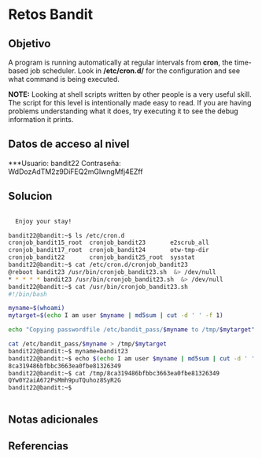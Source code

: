 # Retos Bandit

## Objetivo
A program is running automatically at regular intervals from **cron**, the time-based job scheduler. Look in **/etc/cron.d/** for the configuration and see what command is being executed.

**NOTE:** Looking at shell scripts written by other people is a very useful skill. The script for this level is intentionally made easy to read. If you are having problems understanding what it does, try executing it to see the debug information it prints.


## Datos de acceso al nivel
***Usuario: bandit22
Contraseña: WdDozAdTM2z9DiFEQ2mGlwngMfj4EZff

## Solucion
```bash

  Enjoy your stay!

bandit22@bandit:~$ ls /etc/cron.d
cronjob_bandit15_root  cronjob_bandit23       e2scrub_all
cronjob_bandit17_root  cronjob_bandit24       otw-tmp-dir
cronjob_bandit22       cronjob_bandit25_root  sysstat
bandit22@bandit:~$ cat /etc/cron.d/cronjob_bandit23
@reboot bandit23 /usr/bin/cronjob_bandit23.sh  &> /dev/null
* * * * * bandit23 /usr/bin/cronjob_bandit23.sh  &> /dev/null
bandit22@bandit:~$ cat /usr/bin/cronjob_bandit23.sh
#!/bin/bash

myname=$(whoami)
mytarget=$(echo I am user $myname | md5sum | cut -d ' ' -f 1)

echo "Copying passwordfile /etc/bandit_pass/$myname to /tmp/$mytarget"

cat /etc/bandit_pass/$myname > /tmp/$mytarget
bandit22@bandit:~$ myname=bandit23
bandit22@bandit:~$ echo $(echo I am user $myname | md5sum | cut -d ' ' -f 1)
8ca319486bfbbc3663ea0fbe81326349
bandit22@bandit:~$ cat /tmp/8ca319486bfbbc3663ea0fbe81326349
QYw0Y2aiA672PsMmh9puTQuhoz8SyR2G
bandit22@bandit:~$ 



```

## Notas adicionales
## Referencias


